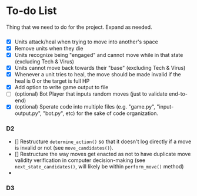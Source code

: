 # To-do List
Thing that we need to do for the project. Expand as needed.

### 

- [x] Units attack/heal when trying to move into another's space
- [x] Remove units when they die
- [x] Units recognize being "engaged" and cannot move while in that state (excluding Tech & Virus)
- [x] Units cannot move back towards their "base" (excluding Tech & Virus)
- [x] Whenever a unit tries to heal, the move should be made invalid if the heal is 0 or the target is full HP
- [x] Add option to write game output to file
- [ ] (optional) Bot Player that inputs random moves (just to validate end-to-end)
- [x] (optional) Sperate code into multiple files (e.g. "game.py", "input-output.py", "bot.py", etc) for the sake of code organization.

### D2
- [] Restructure `determine_action()` so that it doesn't log directly if a move is invalid or not (see `move_candidates()`).
- [] Restructure the way moves get enacted as not to have duplicate move validity verification in computer decision-making (see `next_state_candidates()`, will likely be within `perform_move()` method) 
- 
### D3